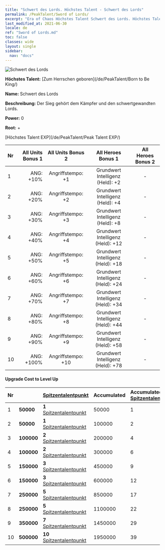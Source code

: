 ```yaml
---
title: "Schwert des Lords. Höchstes Talent - Schwert des Lords"
permalink: /PeakTalent/Sword of Lords/
excerpt: "Era of Chaos Höchstes Talent Schwert des Lords. Höchstes Talent Schwert des Lords. Schwert des Lords"
last_modified_at: 2021-06-30
locale: de
ref: "Sword of Lords.md"
toc: false
classes: wide
layout: single
sidebar:
  nav: "docs"
---
```


  ![Schwert des Lords](/images/pt/talent_4301.png)

  **Höchstes Talent:** [Zum Herrschen geboren](/de/PeakTalent/Born to Be King/)

  **Name:** Schwert des Lords

  **Beschreibung:** Der Sieg gehört dem Kämpfer und den schwertgewandten Lords.

  **Power:** 0

  **Root:** +

  [Höchstes Talent EXP](/de/PeakTalent/Peak Talent EXP/)

  | Nr | All Units Bonus 1 | All Units Bonus 2 | All Heroes Bonus 1 | All Heroes Bonus 2 |
  |:---|--------------:|:-------------:|:-------------:|:-------------:|
  | 1 | ANG: +10% | Angriffstempo: +1 | Grundwert Intelligenz (Held): +2 | - |
  | 2 | ANG: +20% | Angriffstempo: +2 | Grundwert Intelligenz (Held): +4 | - |
  | 3 | ANG: +30% | Angriffstempo: +3 | Grundwert Intelligenz (Held): +8 | - |
  | 4 | ANG: +40% | Angriffstempo: +4 | Grundwert Intelligenz (Held): +12 | - |
  | 5 | ANG: +50% | Angriffstempo: +5 | Grundwert Intelligenz (Held): +18 | - |
  | 6 | ANG: +60% | Angriffstempo: +6 | Grundwert Intelligenz (Held): +24 | - |
  | 7 | ANG: +70% | Angriffstempo: +7 | Grundwert Intelligenz (Held): +34 | - |
  | 8 | ANG: +80% | Angriffstempo: +8 | Grundwert Intelligenz (Held): +44 | - |
  | 9 | ANG: +90% | Angriffstempo: +9 | Grundwert Intelligenz (Held): +58 | - |
  | 10 | ANG: +100% | Angriffstempo: +10 | Grundwert Intelligenz (Held): +78 | - |


#### Upgrade Cost to Level Up

  | Nr | <i class="fas fa-coins"/> | [Spitzentalentpunkt](/ItemsDE/con_934/) | Accumulated <i class="fas fa-coins"/> | Accumulated [Spitzentalentpunkt](/ItemsDE/con_934/) |
  |:---|:--------------|:-------------|:-------------|:-------------|
  | 1 | **50000** | **1** [Spitzentalentpunkt](/ItemsDE/con_934/) | 50000 | 1 |
  | 2 | **50000** | **1** [Spitzentalentpunkt](/ItemsDE/con_934/) | 100000 | 2 |
  | 3 | **100000** | **2** [Spitzentalentpunkt](/ItemsDE/con_934/) | 200000 | 4 |
  | 4 | **100000** | **2** [Spitzentalentpunkt](/ItemsDE/con_934/) | 300000 | 6 |
  | 5 | **150000** | **3** [Spitzentalentpunkt](/ItemsDE/con_934/) | 450000 | 9 |
  | 6 | **150000** | **3** [Spitzentalentpunkt](/ItemsDE/con_934/) | 600000 | 12 |
  | 7 | **250000** | **5** [Spitzentalentpunkt](/ItemsDE/con_934/) | 850000 | 17 |
  | 8 | **250000** | **5** [Spitzentalentpunkt](/ItemsDE/con_934/) | 1100000 | 22 |
  | 9 | **350000** | **7** [Spitzentalentpunkt](/ItemsDE/con_934/) | 1450000 | 29 |
  | 10 | **500000** | **10** [Spitzentalentpunkt](/ItemsDE/con_934/) | 1950000 | 39 |
